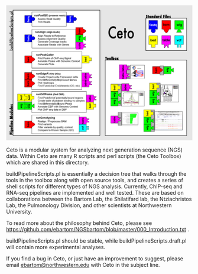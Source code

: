 ![alt text](https://github.com/ebartom/NGSbartom/blob/master/CetoDiagram2.png "Ceto")

Ceto is a modular system for analyzing next generation sequence (NGS) data.  Within Ceto are many R scripts and perl scripts (the Ceto Toolbox) which are shared in this directory.

buildPipelineScripts.pl is essentially a decision tree that walks through the tools in the toolbox along with open source tools, and creates a series of shell scripts for different types of NGS analysis.  Currently, ChIP-seq and RNA-seq pipelines are implemented and well tested.  These are based on collaborations between the Bartom Lab, the Shilatifard lab, the Ntziachristos Lab, the Pulmonology Division, and other scientists at Northwestern University.

To read more about the philosophy behind Ceto, please see https://github.com/ebartom/NGSbartom/blob/master/000_Introduction.txt .

buildPipelineScripts.pl should be stable, while buildPipelineScripts.draft.pl will contain more experimental analyses.

If you find a bug in Ceto, or just have an improvement to suggest, please email ebartom@northwestern.edu with Ceto in the subject line.
